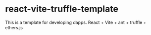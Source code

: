 # react-vite-truffle-template
This is a template for developing dapps. React + Vite + ant + truffle + ethers.js

